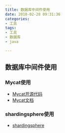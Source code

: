 ```yaml
---
title: 数据库中间件使用
date: 2018-02-28 09:31:36
categories: 
- 工具
tags:
- 工具
- 数据库
- java

---
```


## 数据库中间件使用

### Mycat使用

- [Mycat开源代码](https://github.com/MyCATApache/Mycat-Server)
- [Mycat文档](http://songwie.com/attached/file/mycat_1.5.2.pdf)


### shardingsphere使用

- [shardingsphere](https://shardingsphere.apache.org/document/current/cn/quick-start/sharding-jdbc-quick-start/)